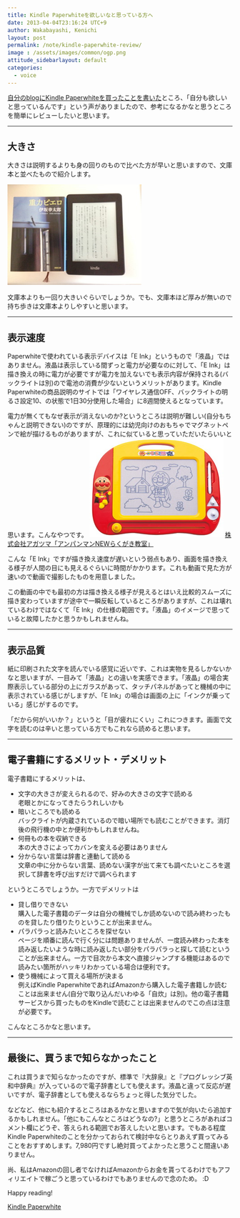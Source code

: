 ```yaml
---
title: Kindle Paperwhiteを欲しいなと思っている方へ
date: 2013-04-04T23:16:24 UTC+9
author: Wakabayashi, Kenichi
layout: post
permalink: /note/kindle-paperwhite-review/
image : /assets/images/common/ogp.png
attitude_sidebarlayout: default
categories:
  - voice
---
```

[自分のblogにKindle Paperwhiteを買ったことを書いた](http://pote2.net/kenichi/kindle-has-come/)ところ、「自分も欲しいと思っているんです」という声がありましたので、参考になるかなと思うところを簡単にレビューしたいと思います。
- - -
## 大きさ
大きさは説明するよりも身の回りのもので比べた方が早いと思いますので、文庫本と並べたもので紹介します。

![大きさ比較](/assets/images/2013/04/size.jpg)

文庫本よりも一回り大きいぐらいでしょうか。でも、文庫本ほど厚みが無いので持ち歩きは文庫本よりしやすいと思います。
- - -
## 表示速度
Paperwhiteで使われている表示デバイスは「E Ink」というもので「液晶」ではありません。液晶は表示している間ずっと電力が必要なのに対して、「E Ink」は描き換えの時に電力が必要ですが電力を加えないでも表示内容が保持される(バックライトは別)ので電池の消費が少ないというメリットがあります。Kindle Paperwhiteの商品説明のサイトでは「ワイヤレス通信OFF、バックライトの明るさ設定10、の状態で1日30分使用した場合」に8週間使えるとなっています。

電力が無くてもなぜ表示が消えないのか?というところは説明が難しい(自分もちゃんと説明できない)のですが、原理的には幼児向けのおもちゃでマグネットペンで絵が描けるものがありますが、これに似ていると思っていただいたらいいと思います。こんなやつです。
![落書き](/assets/images/2013/04/rakugaki.jpg)
[株式会社アガツマ「アンパンマンNEWらくがき教室」](http://www.agatsuma.co.jp/goods/detail.php?id=228)

こんな「E Ink」ですが描き換え速度が遅いという弱点もあり、画面を描き換える様子が人間の目にも見えるぐらいに時間がかかります。これも動画で見た方が速いので動画で撮影したものを用意しました。

この動画の中でも最初の方は描き換える様子が見えるとはいえ比較的スムーズに描き変わっていますが途中で一瞬反転しているところがありますが、これは壊れているわけではなくて「E Ink」の仕様の範囲です。「液晶」のイメージで思っていると故障したかと思うかもしれませんね。

- - -
## 表示品質
紙に印刷された文字を読んでいる感覚に近いです、これは実物を見るしかないかなと思いますが、一目みて「液晶」との違いを実感できます。「液晶」の場合実際表示している部分の上にガラスがあって、タッチパネルがあってと機械の中に表示されている感じがしますが、「E Ink」の場合は画面の上に「インクが乗っている」感じがするのです。

「だから何がいいか？」というと「目が疲れにくい」これにつきます。画面で文字を読むのは辛いと思っている方でもこれなら読めると思います。

- - -
## 電子書籍にするメリット・デメリット
電子書籍にするメリットは、

- 文字の大きさが変えられるので、好みの大きさの文字で読める  
老眼とかになってきたらうれしいかも
- 暗いところでも読める  
バックライトが内蔵されているので暗い場所でも読むことができます。消灯後の飛行機の中とか便利かもしれませんね。
- 何冊もの本を収納できる  
本の大きさによってカバンを変える必要はありません
- 分からない言葉は辞書と連動して読める  
文章の中に分からない言葉、読めない漢字が出て来ても調べたいところを選択して辞書を呼び出すだけで調べられます

というところでしょうか。一方でデメリットは

- 貸し借りできない  
購入した電子書籍のデータは自分の機械でしか読めないので読み終わったものを貸したり借りたりということが出来ません。
- パラパラっと読みたいところを探せない  
ページを順番に読んで行く分には問題ありませんが、一度読み終わった本を読み返したいような時に読み返したい部分をパラパラっと探して読むということが出来ません。一方で目次から本文へ直接ジャンプする機能はあるので読みたい箇所がハッキリわかっている場合は便利です。
- 使う機械によって買える場所が決まる  
例えばKindle PaperwhiteであればAmazonから購入した電子書籍しか読むことは出来ません(自分で取り込んだいわゆる「自炊」は別)。他の電子書籍サービスから買ったものをKindleで読むことは出来ませんのでこの点は注意が必要です。

こんなところかなと思います。
- - -
## 最後に、買うまで知らなかったこと
これは買うまで知らなかったのですが、標準で『大辞泉』と『プログレッシブ英和中辞典』が入っているので電子辞書としても使えます。液晶と違って反応が遅いですが、電子辞書としても使えるならちょっと得した気分でした。

などなど、他にも紹介するところはあるかなと思いますので気が向いたら追加するかもしれません。「他にもこんなところはどうなの?」と思うところがあればコメント欄にどうぞ、答えられる範囲でお答えしたいと思います。でもある程度Kindle Paperwhiteのことを分かっておられて検討中ならとりあえず買ってみることをおすすめします。7,980円ですし絶対買ってよかったと思うこと間違いありません。

尚、私はAmazonの回し者でなければAmazonからお金を貰ってるわけでもアフィリエイトで稼ごうと思っているわけでもありませんので念のため。 :D

Happy reading!

[Kindle Paperwhite](http://www.amazon.co.jp/gp/product/B007OZO03M/)
